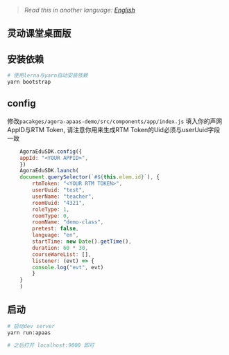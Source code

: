 > *Read this in another language: [English](README.md)*

## 灵动课堂桌面版

## 安装依赖  
```bash
# 使用lerna与yarn自动安装依赖
yarn bootstrap
```

## config
修改`pacakges/agora-apaas-demo/src/components/app/index.js`
填入你的声网AppID与RTM Token, 请注意你用来生成RTM Token的Uid必须与userUuid字段一致
```javascript
    AgoraEduSDK.config({
    appId: "<YOUR APPID>",
    })
    AgoraEduSDK.launch(
    document.querySelector(`#${this.elem.id}`), {
        rtmToken: "<YOUR RTM TOKEN>",
        userUuid: "test",
        userName: "teacher",
        roomUuid: "4321",
        roleType: 1,
        roomType: 0,
        roomName: "demo-class",
        pretest: false,
        language: "en",
        startTime: new Date().getTime(),
        duration: 60 * 30,
        courseWareList: [],
        listener: (evt) => {
        console.log("evt", evt)
        }
    }
    )
```

## 启动
```bash
# 启动dev server
yarn run:apaas

# 之后打开 localhost:9000 即可
```